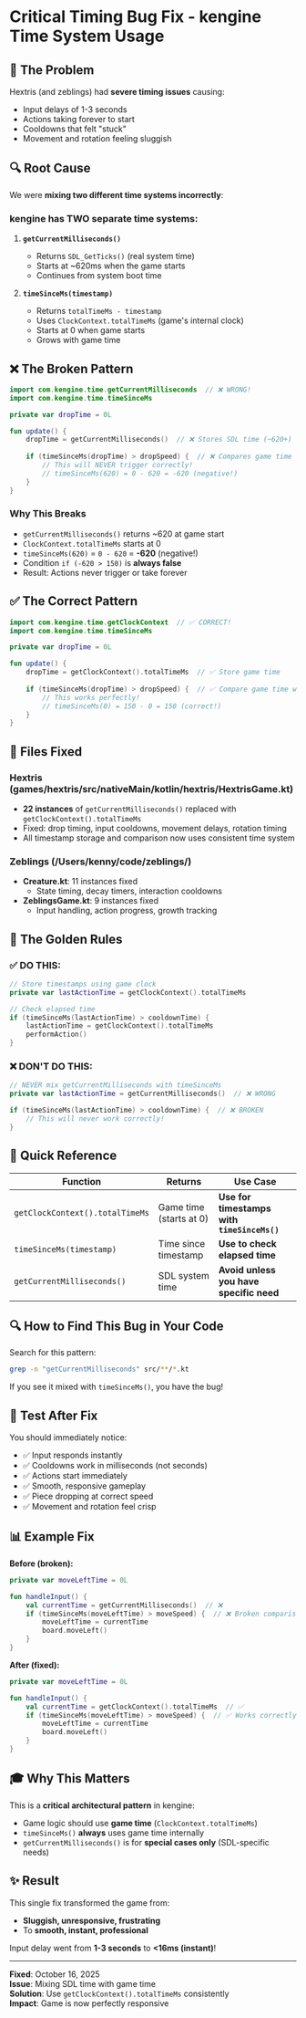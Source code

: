 # Critical Timing Bug Fix - kengine Time System Usage

## 🚨 The Problem

Hextris (and zeblings) had **severe timing issues** causing:
- Input delays of 1-3 seconds
- Actions taking forever to start
- Cooldowns that felt "stuck"
- Movement and rotation feeling sluggish

## 🔍 Root Cause

We were **mixing two different time systems incorrectly**:

### kengine has TWO separate time systems:

1. **`getCurrentMilliseconds()`** 
   - Returns `SDL_GetTicks()` (real system time)
   - Starts at ~620ms when the game starts
   - Continues from system boot time

2. **`timeSinceMs(timestamp)`**
   - Returns `totalTimeMs - timestamp` 
   - Uses `ClockContext.totalTimeMs` (game's internal clock)
   - Starts at 0 when game starts
   - Grows with game time

## ❌ The Broken Pattern

```kotlin
import com.kengine.time.getCurrentMilliseconds  // ❌ WRONG!
import com.kengine.time.timeSinceMs

private var dropTime = 0L

fun update() {
    dropTime = getCurrentMilliseconds()  // ❌ Stores SDL time (~620+)
    
    if (timeSinceMs(dropTime) > dropSpeed) {  // ❌ Compares game time (0+) with SDL time
        // This will NEVER trigger correctly!
        // timeSinceMs(620) = 0 - 620 = -620 (negative!)
    }
}
```

### Why This Breaks

- `getCurrentMilliseconds()` returns ~620 at game start
- `ClockContext.totalTimeMs` starts at 0
- `timeSinceMs(620)` = `0 - 620` = **-620** (negative!)
- Condition `if (-620 > 150)` is **always false**
- Result: Actions never trigger or take forever

## ✅ The Correct Pattern

```kotlin
import com.kengine.time.getClockContext  // ✅ CORRECT!
import com.kengine.time.timeSinceMs

private var dropTime = 0L

fun update() {
    dropTime = getClockContext().totalTimeMs  // ✅ Store game time
    
    if (timeSinceMs(dropTime) > dropSpeed) {  // ✅ Compare game time with game time
        // This works perfectly!
        // timeSinceMs(0) = 150 - 0 = 150 (correct!)
    }
}
```

## 🔧 Files Fixed

### Hextris (games/hextris/src/nativeMain/kotlin/hextris/HextrisGame.kt)
- **22 instances** of `getCurrentMilliseconds()` replaced with `getClockContext().totalTimeMs`
- Fixed: drop timing, input cooldowns, movement delays, rotation timing
- All timestamp storage and comparison now uses consistent time system

### Zeblings (/Users/kenny/code/zeblings/)
- **Creature.kt**: 11 instances fixed
  - State timing, decay timers, interaction cooldowns
- **ZeblingsGame.kt**: 9 instances fixed  
  - Input handling, action progress, growth tracking

## 📝 The Golden Rules

### ✅ DO THIS:
```kotlin
// Store timestamps using game clock
private var lastActionTime = getClockContext().totalTimeMs

// Check elapsed time
if (timeSinceMs(lastActionTime) > cooldownTime) {
    lastActionTime = getClockContext().totalTimeMs
    performAction()
}
```

### ❌ DON'T DO THIS:
```kotlin
// NEVER mix getCurrentMilliseconds with timeSinceMs
private var lastActionTime = getCurrentMilliseconds()  // ❌ WRONG

if (timeSinceMs(lastActionTime) > cooldownTime) {  // ❌ BROKEN
    // This will never work correctly!
}
```

## 🎯 Quick Reference

| Function | Returns | Use Case |
|----------|---------|----------|
| `getClockContext().totalTimeMs` | Game time (starts at 0) | **Use for timestamps with `timeSinceMs()`** |
| `timeSinceMs(timestamp)` | Time since timestamp | **Use to check elapsed time** |
| `getCurrentMilliseconds()` | SDL system time | **Avoid unless you have specific need** |

## 🔍 How to Find This Bug in Your Code

Search for this pattern:
```bash
grep -n "getCurrentMilliseconds" src/**/*.kt
```

If you see it mixed with `timeSinceMs()`, you have the bug!

## 🧪 Test After Fix

You should immediately notice:
- ✅ Input responds instantly
- ✅ Cooldowns work in milliseconds (not seconds)
- ✅ Actions start immediately
- ✅ Smooth, responsive gameplay
- ✅ Piece dropping at correct speed
- ✅ Movement and rotation feel crisp

## 📊 Example Fix

**Before (broken):**
```kotlin
private var moveLeftTime = 0L

fun handleInput() {
    val currentTime = getCurrentMilliseconds()  // ❌
    if (timeSinceMs(moveLeftTime) > moveSpeed) {  // ❌ Broken comparison
        moveLeftTime = currentTime
        board.moveLeft()
    }
}
```

**After (fixed):**
```kotlin
private var moveLeftTime = 0L

fun handleInput() {
    val currentTime = getClockContext().totalTimeMs  // ✅
    if (timeSinceMs(moveLeftTime) > moveSpeed) {  // ✅ Works correctly
        moveLeftTime = currentTime
        board.moveLeft()
    }
}
```

## 🎓 Why This Matters

This is a **critical architectural pattern** in kengine:
- Game logic should use **game time** (`ClockContext.totalTimeMs`)
- `timeSinceMs()` **always** uses game time internally
- `getCurrentMilliseconds()` is for **special cases only** (SDL-specific needs)

## ✨ Result

This single fix transformed the game from:
- **Sluggish, unresponsive, frustrating**
- To **smooth, instant, professional**

Input delay went from **1-3 seconds** to **<16ms (instant)**!

---

**Fixed**: October 16, 2025  
**Issue**: Mixing SDL time with game time  
**Solution**: Use `getClockContext().totalTimeMs` consistently  
**Impact**: Game is now perfectly responsive  

